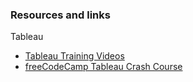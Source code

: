### Resources and links
Tableau

* [Tableau Training Videos](https://www.tableau.com/learn/training)
* [freeCodeCamp Tableau Crash Course](https://www.youtube.com/watch?v=TPMlZxRRaBQ)
